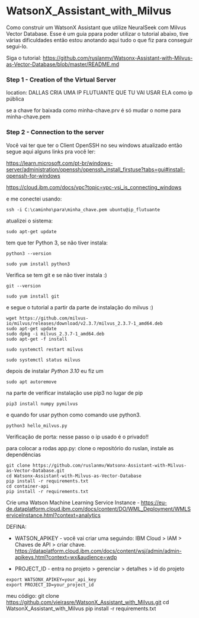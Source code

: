 # WatsonX_Assistant_with_Milvus
Como construir um WatsonX Assistant que utilize NeuralSeek com Milvus Vector Database.
Esse é um guia ppara poder utilizar o tutorial abaixo, tive várias dificuldades então estou anotando aqui tudo o que fiz para conseguir segui-lo.

Siga o tutorial:
 https://github.com/ruslanmv/Watsonx-Assistant-with-Milvus-as-Vector-Database/blob/master/README.md

### Step 1 - Creation of the Virtual Server
location: DALLAS
CRIA UMA IP FLUTUANTE QUE TU VAI USAR ELA como ip pública

se a chave for baixada como minha-chave.prv é só mudar o nome para minha-chave.pem

### Step 2 - Connection to the server
 Você vai ter que ter o Client OpenSSH no seu windows atualizado então segue aqui alguns links pra você ler:
 
 https://learn.microsoft.com/pt-br/windows-server/administration/openssh/openssh_install_firstuse?tabs=gui#install-openssh-for-windows

 https://cloud.ibm.com/docs/vpc?topic=vpc-vsi_is_connecting_windows

 e me conectei usando:
 ```
 ssh -i C:\caminho\para\minha_chave.pem ubuntu@ip_flutuante
 ```
 
 atualizei o sistema:
 ```
 sudo apt-get update
 ```
 
 tem que ter Python 3, se não tiver instala:
 ```
 python3 --version
 ```
 ```
 sudo yum install python3
 ```

Verifica se tem git e se não tiver instala :)
```
git --version
```
```
sudo yum install git
```
e segue o tutorial a partir da parte de instalação do milvus :)

```
wget https://github.com/milvus-io/milvus/releases/download/v2.3.7/milvus_2.3.7-1_amd64.deb
sudo apt-get update
sudo dpkg -i milvus_2.3.7-1_amd64.deb
sudo apt-get -f install
```


```
sudo systemctl restart milvus
```

```
sudo systemctl status milvus
```



depois de instalar *Python 3.10* eu fiz um 
```
sudo apt autoremove
```
na parte de verificar instalação use pip3 no lugar de pip
```
pip3 install numpy pymilvus

```

e quando for usar python como comando use python3.
```
python3 hello_milvus.py
```

Verificação de porta:
nesse passo o ip usado é o privado!!

para colocar a rodas app.py:
clone o repositório do ruslan, instale as dependências
```
git clone https://github.com/ruslanmv/Watsonx-Assistant-with-Milvus-as-Vector-Database.git
cd Watsonx-Assistant-with-Milvus-as-Vector-Database
pip install -r requirements.txt
cd container-api
pip install -r requirements.txt
```
Crie uma Watson Machine Learning Service Instance - https://eu-de.dataplatform.cloud.ibm.com/docs/content/DO/WML_Deployment/WMLServiceInstance.html?context=analytics



DEFINA:
 - WATSON_APIKEY - você vai criar uma seguindo: IBM Cloud > IAM > Chaves de API > criar chave. 
https://dataplatform.cloud.ibm.com/docs/content/wsj/admin/admin-apikeys.html?context=wx&audience=wdp

 - PROJECT_ID - entra no projeto > gerenciar > detalhes > id do projeto
```
export WATSONX_APIKEY=your_api_key
export PROJECT_ID=your_project_id
```

meu código:
git clone https://github.com/vieirasre/WatsonX_Assistant_with_Milvus.git
cd WatsonX_Assistant_with_Milvus
pip install -r requirements.txt



















































